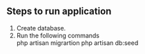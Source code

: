 ## Steps to run application

1. Create database.
2. Run the following commands</br>
    php artisan migrartion
    php artisan db:seed
 
